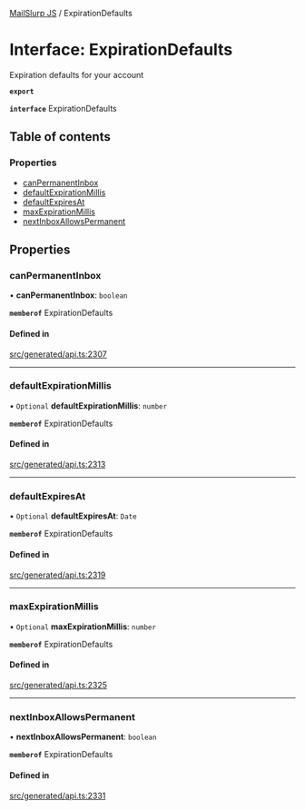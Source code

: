 [MailSlurp JS](../README.md) / ExpirationDefaults

# Interface: ExpirationDefaults

Expiration defaults for your account

**`export`**

**`interface`** ExpirationDefaults

## Table of contents

### Properties

- [canPermanentInbox](ExpirationDefaults.md#canpermanentinbox)
- [defaultExpirationMillis](ExpirationDefaults.md#defaultexpirationmillis)
- [defaultExpiresAt](ExpirationDefaults.md#defaultexpiresat)
- [maxExpirationMillis](ExpirationDefaults.md#maxexpirationmillis)
- [nextInboxAllowsPermanent](ExpirationDefaults.md#nextinboxallowspermanent)

## Properties

### canPermanentInbox

• **canPermanentInbox**: `boolean`

**`memberof`** ExpirationDefaults

#### Defined in

[src/generated/api.ts:2307](https://github.com/mailslurp/mailslurp-client/blob/004c609/src/generated/api.ts#L2307)

___

### defaultExpirationMillis

• `Optional` **defaultExpirationMillis**: `number`

**`memberof`** ExpirationDefaults

#### Defined in

[src/generated/api.ts:2313](https://github.com/mailslurp/mailslurp-client/blob/004c609/src/generated/api.ts#L2313)

___

### defaultExpiresAt

• `Optional` **defaultExpiresAt**: `Date`

**`memberof`** ExpirationDefaults

#### Defined in

[src/generated/api.ts:2319](https://github.com/mailslurp/mailslurp-client/blob/004c609/src/generated/api.ts#L2319)

___

### maxExpirationMillis

• `Optional` **maxExpirationMillis**: `number`

**`memberof`** ExpirationDefaults

#### Defined in

[src/generated/api.ts:2325](https://github.com/mailslurp/mailslurp-client/blob/004c609/src/generated/api.ts#L2325)

___

### nextInboxAllowsPermanent

• **nextInboxAllowsPermanent**: `boolean`

**`memberof`** ExpirationDefaults

#### Defined in

[src/generated/api.ts:2331](https://github.com/mailslurp/mailslurp-client/blob/004c609/src/generated/api.ts#L2331)
